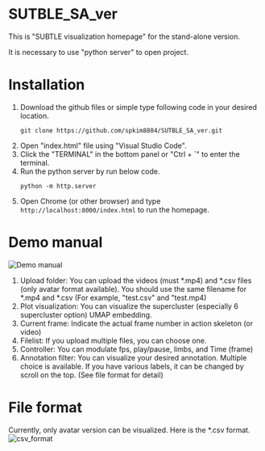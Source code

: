 # SUTBLE_SA_ver
This is "SUBTLE visualization homepage" for the stand-alone version.
 
It is necessary to use "python server" to open project.

# Installation
1. Download the github files or simple type following code in your desired location.
   `````
   git clone https://github.com/spkim8804/SUTBLE_SA_ver.git
2. Open "index.html" file using "Visual Studio Code".
3. Click the "TERMINAL" in the bottom panel or "Ctrl + `" to enter the terminal.
4. Run the python server by run below code.
   `````
   python -m http.server
5. Open Chrome (or other browser) and type `http://localhost:8000/index.html` to run the homepage.


# Demo manual
![Demo manual](https://github.com/spkim8804/SUTBLE_SA_ver/blob/master/files/photo/demo_manual.png)
1. Upload folder: You can upload the videos (must *.mp4) and *.csv files (only avatar format available). You should use the same filename for *.mp4 and *.csv
   (For example, "test.csv" and "test.mp4)
2. Plot visualization: You can visualize the supercluster (especially 6 supercluster option) UMAP embedding.
3. Current frame: Indicate the actual frame number in action skeleton (or video)
4. Filelist: If you upload multiple files, you can choose one.
5. Controller: You can modulate fps, play/pause, limbs, and Time (frame)
6. Annotation filter: You can visualize your desired annotation. Multiple choice is available. If you have various labels, it can be changed by scroll on the top.
   (See file format for detail)


# File format
Currently, only avatar version can be visualized. Here is the *.csv format.
![csv_format]("https://github.com/spkim8804/SUTBLE_SA_ver/blob/master/files/photo/csv_format.png")
